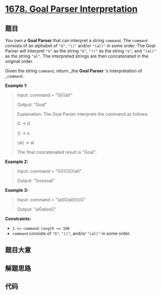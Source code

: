 # [1678. Goal Parser Interpretation](https://leetcode.com/problems/goal-parser-interpretation/)

## 题目

You own a **Goal Parser** that can interpret a string `command`. The `command`
consists of an alphabet of `"G"`, `"()"` and/or `"(al)"` in some order. The
Goal Parser will interpret `"G"` as the string `"G"`, `"()"` as the string
`"o"`, and `"(al)"` as the string `"al"`. The interpreted strings are then
concatenated in the original order.

Given the string `command`, return _the **Goal Parser** 's interpretation of
_`command`.



**Example 1:**

> Input: command = "G()(al)"
> 
> Output: "Goal"
> 
> Explanation:  The Goal Parser interprets the command as follows:
> 
> G -> G
> 
> () -> o
> 
> (al) -> al
> 
> The final concatenated result is "Goal".

**Example 2:**

> Input: command = "G()()()()(al)"
> 
> Output: "Gooooal"

**Example 3:**

> Input: command = "(al)G(al)()()G"
> 
> Output: "alGalooG"

**Constraints:**

  * `1 <= command.length <= 100`
  * `command` consists of `"G"`, `"()"`, and/or `"(al)"` in some order.


## 题目大意

## 解题思路

## 代码

```javascript

```


